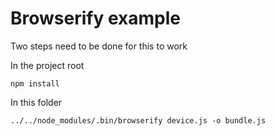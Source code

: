 # Browserify example

Two steps need to be done for this to work

In the project root

    npm install

In this folder

    ../../node_modules/.bin/browserify device.js -o bundle.js
